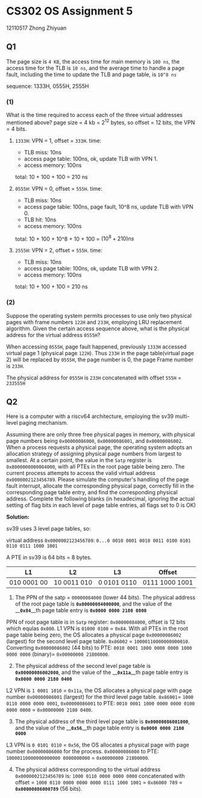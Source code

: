 # CS302 OS Assignment 5
12110517 Zhong Zhiyuan

## Q1

The page size is `4 KB`, the access time for main memory is `100 ns`, the access time for the TLB is 
`10 ns`, and the average time to handle a page fault, including the time to update the TLB and page table, is `10^8 ns`

sequence: 1333H, 0555H, 2555H

### (1) 
What is the time required to access each of the three virtual addresses mentioned above? 
page size = 4 kb = $2^{12}$ bytes, so offset = 12 bits, the VPN = 4 bits.

1. `1333H`: VPN = 1, offset = `333H`.
    time:
    - TLB miss: 10ns
    - access page table: 100ns, ok, update TLB with VPN 1.
    - access memory: 100ns

    total: 10 + 100 + 100 = 210 ns


2. `0555H`: VPN = 0, offset = `555H`.
    time:
    - TLB miss: 10ns
    - access page table: 100ns, page fault, 10^8 ns, update TLB with VPN 0.
    - TLB hit: 10ns
    - access memory: 100ns

    total: 10 + 100 + 10^8 + 10 + 100 = $(10^8+210)ns$

3. `2555H`: VPN = 2, offset = `555H`.
    time:
    - TLB miss: 10ns
    - access page table: 100ns, ok, update TLB with VPN 2.
    - access memory: 100ns

    total: 10 + 100 + 100 = 210 ns

### (2)

Suppose the operating system permits processes to use only two physical pages with frame numbers `122H` and `233H`, employing LRU replacement algorithm. Given the certain access sequence above, what is the physical address for the virtual address `0555H`?

When accessing `0555H`, page fault happened, previously `1333H` accessed virtual page 1 (physical page `122H`). Thus `233H` in the page table(virtual page 2) will be replaced by `0555H`, the page number is 0, the page Frame number is `233H`. 

The physical address for `0555H` is `233H` concatenated with offset `555H` = `233555H`





## Q2
Here is a computer with a riscv64 architecture, employing the sv39 multi-level paging mechanism.

Assuming there are only three free physical pages in memory, with physical page numbers being 
`0x00000086000`, `0x00000086001`, and `0x00000086002`. When a process requests a physical page, 
the operating system adopts an allocation strategy of assigning physical page numbers from 
largest to smallest. At a certain point, the value in the `Satp` register is `0x8000000000084000`, 
with all PTEs in the root page table being zero. The current process attempts to access the valid 
virtual address `0x0000002123456789`. Please simulate the computer's handling of the page fault 
interrupt, allocate the corresponding physical page, correctly fill in the corresponding page table 
entry, and find the corresponding physical address. 
Complete the following blanks (in hexadecimal, ignoring the actual setting of flag bits in each 
level of page table entries, all flags set to 0 is OK)

**Solution:**

sv39 uses 3 level page tables, so:

virtual address `0x0000002123456789`: `0...0 0010 0001 0010 0011 0100 0101 0110 0111 1000 1001`

A PTE in sv39 is 64 bits = 8 bytes.

| L1          | L2          | L3          | Offset         |
| ----------- | ----------- | ----------- | -------------- |
| 010 0001 00 | 10 0011 010 | 0 0101 0110 | 0111 1000 1001 |

1. The PPN of the satp = `00000084000` (lower 44 bits). The physical address of the root page table is **`0x00000084000000`**, and the value of the __**`0x84`**__th page table entry is **`0x0000 0000 2180 0800`**

PPN of root page table is in `Satp` register: `0x00000084000`, offset is 12 bits which equlas `0x000`. L1 VPN is `01000 0100` = `0x84`. With all PTEs in the root page table being zero, the OS allocates a physical page `0x00000086002` (largest) for the second level page table. `0x86002` = `10000110000000000010`. Converting `0x00000086002` (44 bits) to PTE:  `0010 0001 1000 0000 0000 1000 0000 0000` (binary)= `0x00000000 21800800`. 

2. The physical address of the second level page table is **`0x00000086002000`**, and the value of the __**`0x11a`**__th page table entry is **`0x0000 0000 2180 0400`**

L2 VPN is `1 0001 1010` = `0x11a`, the OS allocates a physical page with page number `0x00000086001` (largest) for the third level page table. `0x86001`= `1000 0110 0000 0000 0001`, `0x00000086001` to PTE: `0010 0001 1000 0000 0000 0100 0000 0000` = `0x00000000 2180 0400`.

3. The physical address of the third level page table is **`0x00000086001000`**, and the value of the __**`0x56`**__th page table entry is **`0x0000 0000 2180 0000`**

L3 VPN is `0 0101 0110` = `0x56`, the OS allocates a physical page with page number `0x00000086000` for the process. `0x00000086000` to PTE: `10000110000000000000 0000000000` = `0x00000000 21800000`.

4. The physical address corresponding to the virtual address `0x0000002123456789` is: `1000 0110 0000 0000 0000` concatenated with offset = `1000 0110 0000 0000 0000 0111 1000 1001` = `0x86000 789` = **`0x00000086000789`** (56 bits). 





